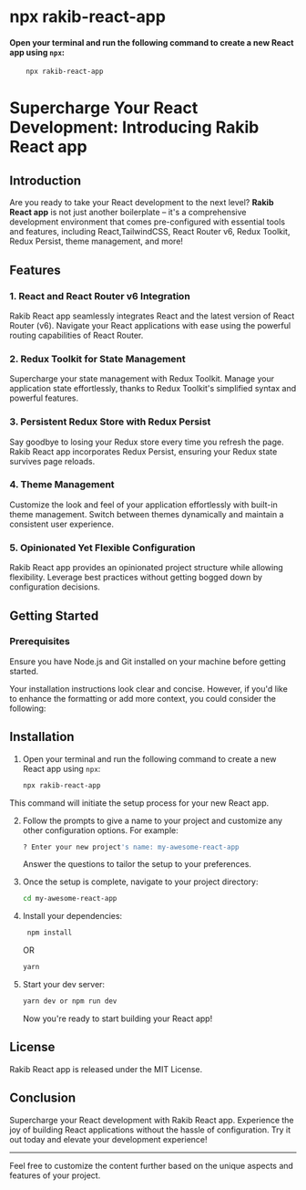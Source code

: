# npx rakib-react-app

#### Open your terminal and run the following command to create a new React app using `npx`:

```bash
    npx rakib-react-app
```

# Supercharge Your React Development: Introducing Rakib React app

## Introduction

Are you ready to take your React development to the next level? **Rakib React app** is not just another boilerplate – it's a comprehensive development environment that comes pre-configured with essential tools and features, including React,TailwindCSS, React Router v6, Redux Toolkit, Redux Persist, theme management, and more!

## Features

### 1. **React and React Router v6 Integration**

Rakib React app seamlessly integrates React and the latest version of React Router (v6). Navigate your React applications with ease using the powerful routing capabilities of React Router.

### 2. **Redux Toolkit for State Management**

Supercharge your state management with Redux Toolkit. Manage your application state effortlessly, thanks to Redux Toolkit's simplified syntax and powerful features.

### 3. **Persistent Redux Store with Redux Persist**

Say goodbye to losing your Redux store every time you refresh the page. Rakib React app incorporates Redux Persist, ensuring your Redux state survives page reloads.

### 4. **Theme Management**

Customize the look and feel of your application effortlessly with built-in theme management. Switch between themes dynamically and maintain a consistent user experience.

### 5. **Opinionated Yet Flexible Configuration**

Rakib React app provides an opinionated project structure while allowing flexibility. Leverage best practices without getting bogged down by configuration decisions.

## Getting Started

### Prerequisites

Ensure you have Node.js and Git installed on your machine before getting started.

Your installation instructions look clear and concise. However, if you'd like to enhance the formatting or add more context, you could consider the following:

## Installation

1. Open your terminal and run the following command to create a new React app using `npx`:

    ```bash
    npx rakib-react-app
    ```

This command will initiate the setup process for your new React app.

2. Follow the prompts to give a name to your project and customize any other configuration options. For example:

    ```bash
    ? Enter your new project's name: my-awesome-react-app
    ```

    Answer the questions to tailor the setup to your preferences.

3. Once the setup is complete, navigate to your project directory:

    ```bash
    cd my-awesome-react-app
    ```

4. Install your dependencies:

    ```bash
     npm install
    ```

    OR

    ```bash
    yarn
    ```

5. Start your dev server:

    ```bash
    yarn dev or npm run dev
    ```

    Now you're ready to start building your React app!

## License

Rakib React app is released under the MIT License.

## Conclusion

Supercharge your React development with Rakib React app. Experience the joy of building React applications without the hassle of configuration. Try it out today and elevate your development experience!

---

Feel free to customize the content further based on the unique aspects and features of your project.
